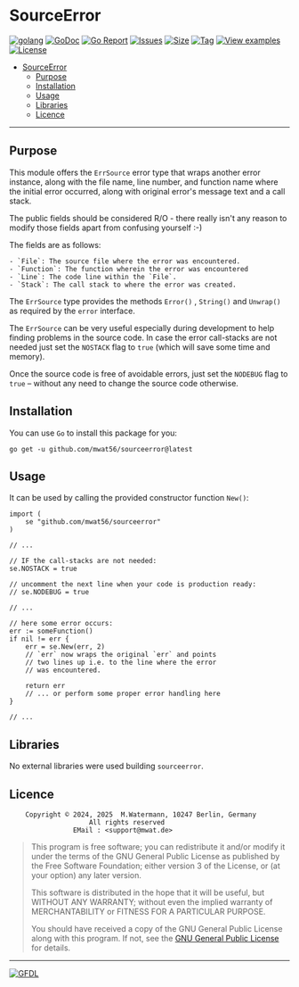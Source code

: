 # SourceError

[![golang](https://img.shields.io/badge/Language-Go-green.svg)](https://golang.org/)
[![GoDoc](https://godoc.org/github.com/mwat56/sourceerror?status.svg)](https://godoc.org/github.com/mwat56/sourceerror)
[![Go Report](https://goreportcard.com/badge/github.com/mwat56/sourceerror)](https://goreportcard.com/report/github.com/mwat56/sourceerror)
[![Issues](https://img.shields.io/github/issues/mwat56/sourceerror.svg)](https://github.com/mwat56/sourceerror/issues?q=is%3Aopen+is%3Aissue)
[![Size](https://img.shields.io/github/repo-size/mwat56/sourceerror.svg)](https://github.com/mwat56/sourceerror/)
[![Tag](https://img.shields.io/github/tag/mwat56/sourceerror.svg)](https://github.com/mwat56/sourceerror/tags)
[![View examples](https://img.shields.io/badge/learn%20by-examples-0077b3.svg)](https://github.com/mwat56/sourceerror/blob/main/_demo/demo.go)
[![License](https://img.shields.io/github/mwat56/sourceerror.svg)](https://github.com/mwat56/sourceerror/blob/main/LICENSE)

- [SourceError](#sourceerror)
	- [Purpose](#purpose)
	- [Installation](#installation)
	- [Usage](#usage)
	- [Libraries](#libraries)
	- [Licence](#licence)

----

## Purpose

This module offers the `ErrSource` error type that wraps another error instance, along with the file name, line number, and function name where the initial error occurred, along with original error's message text and a call stack.

The public fields should be considered R/O - there really isn't any reason to modify those fields apart from confusing yourself :-)

The fields are as follows:

	- `File`: The source file where the error was encountered.
	- `Function`: The function wherein the error was encountered
	- `Line`: The code line within the `File`.
	- `Stack`: The call stack to where the error was created.

The `ErrSource` type provides the methods `Error()` , `String()` and `Unwrap()` as required by the `error` interface.

The `ErrSource` can be very useful especially during development to help finding problems in the source code.
In case the error call-stacks are not needed just set the `NOSTACK` flag to `true` (which will save some time and memory).

Once the source code is free of avoidable errors, just set the `NODEBUG` flag to `true` – without any need to change the source code otherwise.

## Installation

You can use `Go` to install this package for you:

    go get -u github.com/mwat56/sourceerror@latest

## Usage

It can be used by calling the provided constructor function `New()`:

	import (
		se "github.com/mwat56/sourceerror"
	)

	// ...

	// IF the call-stacks are not needed:
	se.NOSTACK = true

	// uncomment the next line when your code is production ready:
	// se.NODEBUG = true

	// ...

	// here some error occurs:
	err := someFunction()
	if nil != err {
		err = se.New(err, 2)
		// `err` now wraps the original `err` and points
		// two lines up i.e. to the line where the error
		// was encountered.

		return err
		// ... or perform some proper error handling here
	}

	// ...

## Libraries

No external libraries were used building `sourceerror`.

## Licence

        Copyright © 2024, 2025  M.Watermann, 10247 Berlin, Germany
                        All rights reserved
                    EMail : <support@mwat.de>

> This program is free software; you can redistribute it and/or modify it under the terms of the GNU General Public License as published by the Free Software Foundation; either version 3 of the License, or (at your option) any later version.
>
> This software is distributed in the hope that it will be useful, but WITHOUT ANY WARRANTY; without even the implied warranty of MERCHANTABILITY or FITNESS FOR A PARTICULAR PURPOSE.
>
> You should have received a copy of the GNU General Public License along with this program. If not, see the [GNU General Public License](http://www.gnu.org/licenses/gpl.html) for details.

----
[![GFDL](https://www.gnu.org/graphics/gfdl-logo-tiny.png)](http://www.gnu.org/copyleft/fdl.html)
